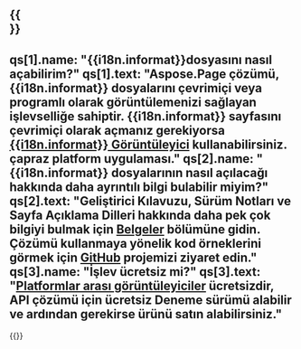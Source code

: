 ﻿---
meta: true
translation: true
deploy: false
---

{{<section faqchild>}}
---
qs[1].name: "{{i18n.informat}}dosyasını nasıl açabilirim?"
qs[1].text: "Aspose.Page çözümü, {{i18n.informat}} dosyalarını çevrimiçi veya programlı olarak görüntülemenizi sağlayan işlevselliğe sahiptir. {{i18n.informat}} sayfasını çevrimiçi olarak açmanız gerekiyorsa [{{i18n.informat}} Görüntüleyici](https://products.aspose.app/page/conversion/{{i18n.informatalt}}) kullanabilirsiniz. çapraz platform uygulaması."
qs[2].name: "{{i18n.informat}} dosyalarının nasıl açılacağı hakkında daha ayrıntılı bilgi bulabilir miyim?"
qs[2].text: "Geliştirici Kılavuzu, Sürüm Notları ve Sayfa Açıklama Dilleri hakkında daha pek çok bilgiyi bulmak için [Belgeler](https://docs.aspose.com/page/) bölümüne gidin. Çözümü kullanmaya yönelik kod örneklerini görmek için [GitHub](https://github.com/aspose-page) projemizi ziyaret edin."
qs[3].name: "İşlev ücretsiz mi?"
qs[3].text: "[Platformlar arası görüntüleyiciler](https://products.aspose.app/page/viewer) ücretsizdir, API çözümü için ücretsiz Deneme sürümü alabilir ve ardından gerekirse ürünü satın alabilirsiniz."
---

{{<import path="/meta/schemas.md" section="faq">}} 